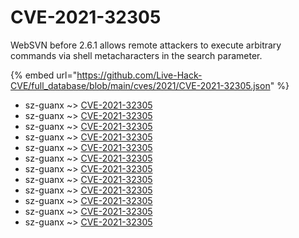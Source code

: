 # CVE-2021-32305

WebSVN before 2.6.1 allows remote attackers to execute arbitrary commands via shell metacharacters in the search parameter.

{% embed url="https://github.com/Live-Hack-CVE/full_database/blob/main/cves/2021/CVE-2021-32305.json" %}


* sz-guanx ~> [CVE-2021-32305](https://www.alice-snow.ru/2021/database/cve-2021-32305/cve-2021-32305-sz-guanx)
* sz-guanx ~> [CVE-2021-32305](https://www.alice-snow.ru/2021/database/cve-2021-32305/cve-2021-32305-sz-guanx)
* sz-guanx ~> [CVE-2021-32305](https://www.alice-snow.ru/2021/database/cve-2021-32305/cve-2021-32305-sz-guanx)
* sz-guanx ~> [CVE-2021-32305](https://www.alice-snow.ru/2021/database/cve-2021-32305/cve-2021-32305-sz-guanx)
* sz-guanx ~> [CVE-2021-32305](https://www.alice-snow.ru/2021/database/cve-2021-32305/cve-2021-32305-sz-guanx)
* sz-guanx ~> [CVE-2021-32305](https://www.alice-snow.ru/2021/database/cve-2021-32305/cve-2021-32305-sz-guanx)
* sz-guanx ~> [CVE-2021-32305](https://www.alice-snow.ru/2021/database/cve-2021-32305/cve-2021-32305-sz-guanx)
* sz-guanx ~> [CVE-2021-32305](https://www.alice-snow.ru/2021/database/cve-2021-32305/cve-2021-32305-sz-guanx)
* sz-guanx ~> [CVE-2021-32305](https://www.alice-snow.ru/2021/database/cve-2021-32305/cve-2021-32305-sz-guanx)
* sz-guanx ~> [CVE-2021-32305](https://www.alice-snow.ru/2021/database/cve-2021-32305/cve-2021-32305-sz-guanx)
* sz-guanx ~> [CVE-2021-32305](https://www.alice-snow.ru/2021/database/cve-2021-32305/cve-2021-32305-sz-guanx)
* sz-guanx ~> [CVE-2021-32305](https://www.alice-snow.ru/2021/database/cve-2021-32305/cve-2021-32305-sz-guanx)